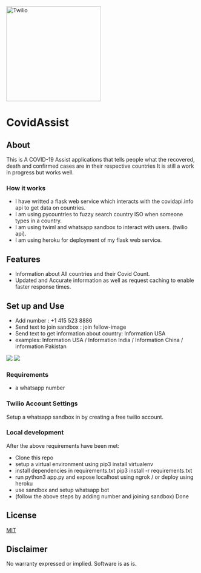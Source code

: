 <a  href="https://www.twilio.com">
<img  src="https://static0.twilio.com/marketing/bundles/marketing/img/logos/wordmark-red.svg"  alt="Twilio"  width="250"  />
</a>
 
# CovidAssist

## About

This is A COVID-19 Assist applications that tells people what the recovered, death and confirmed cases are in their respective countries
It is still a work in progress but works well.

### How it works

- I have writted a flask web service which interacts with the covidapi.info api to get data on countries.
- I am using pycountries to fuzzy search country ISO when someone types in a country.
- I am using twiml and whatsapp sandbox to interact with users. (twilio api).
- I am using heroku for deployment of my flask web service.

## Features

- Information about All countries and their Covid Count.
- Updated and Accurate information as well as request caching to enable faster response times. 

## Set up and Use

- Add number : +1 415 523 8886
- Send text to join sandbox : join fellow-image
- Send text to get information about country: Information USA 
- examples: Information USA / Information India / Information China / information Pakistan 

<img  src="https://res.cloudinary.com/practicaldev/image/fetch/s--DXzqOVdL--/c_limit%2Cf_auto%2Cfl_progressive%2Cq_auto%2Cw_880/https://dev-to-uploads.s3.amazonaws.com/i/hap7eobtxpqvdmqctaje.png"/>
<img src = "https://res.cloudinary.com/practicaldev/image/fetch/s--CKyzGNGm--/c_limit%2Cf_auto%2Cfl_progressive%2Cq_auto%2Cw_880/https://dev-to-uploads.s3.amazonaws.com/i/chuaivgcbo5xsiv5ywqo.png" />

### Requirements

- a whatsapp number

### Twilio Account Settings

Setup a whatsapp sandbox in by creating a free twilio account.

### Local development

After the above requirements have been met:
 -  Clone this repo 
 -  setup a virtual environment using pip3 install virtualenv
 -  install dependencies in requirements.txt pip3 install -r requirements.txt
 -  run python3 app.py and expose localhost using ngrok / or deploy using heroku
 -  use sandbox and setup whatsapp bot
 -  (follow the above steps by adding number and joining sandbox) Done

## License

[MIT](http://www.opensource.org/licenses/mit-license.html)

## Disclaimer

No warranty expressed or implied. Software is as is.

[twilio]: https://www.twilio.com
